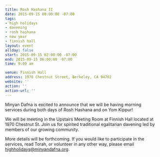 ```yaml
---
title: Rosh Hashana II
date: 2015-09-15 00:00:00 -07:00
tags:
- high holidays
- davening
- rosh hashana
- new year
- finnish hall
layout: event
allday: false
start: 2015-09-15 02:00:00 -07:00
end: 2015-09-15 06:00:00 -07:00
time: 9:00 am

venue: Finnish Hall
address: 1970 Chestnut Street, Berkeley, CA 94702
website: ''
action: ''
action-url: ''
---
```


Minyan Dafna is excited to announce that we will be having morning services during both days of Rosh Hashana and on Yom Kippur! 

We will be meeting in the Upstairs Meeting Room at Finnish Hall located at 1970 Chestnut St. Join us for spirited traditional egalitarian davening led by members of our growing community.

More details will be forthcoming. If you would like to participate in the services, read Torah, or volunteer in any other way, please email highholidays@minyandafna.org.
